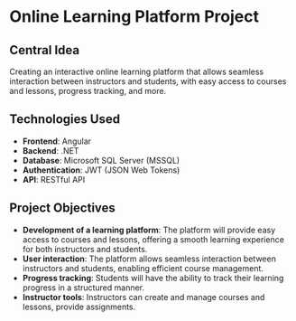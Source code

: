 # Online Learning Platform Project

## Central Idea
Creating an interactive online learning platform that allows seamless interaction between instructors and students, with easy access to courses and lessons, progress tracking, and more.

## Technologies Used
- **Frontend**: Angular
- **Backend**: .NET
- **Database**: Microsoft SQL Server (MSSQL)
- **Authentication**: JWT (JSON Web Tokens)
- **API**: RESTful API

## Project Objectives

- **Development of a learning platform**: The platform will provide easy access to courses and lessons, offering a smooth learning experience for both instructors and students.
- **User interaction**: The platform allows seamless interaction between instructors and students, enabling efficient course management.
- **Progress tracking**: Students will have the ability to track their learning progress in a structured manner.
- **Instructor tools**: Instructors can create and manage courses and lessons, provide assignments.
